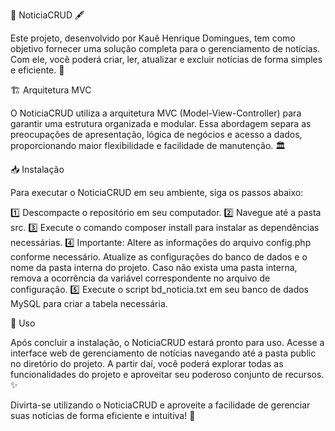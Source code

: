 
📰 NoticiaCRUD 🖋️

Este projeto, desenvolvido por Kauê Henrique Domingues, tem como objetivo fornecer uma solução completa para o gerenciamento de notícias. Com ele, você poderá criar, ler, atualizar e excluir notícias de forma simples e eficiente. 💪

🏗️ Arquitetura MVC

O NoticiaCRUD utiliza a arquitetura MVC (Model-View-Controller) para garantir uma estrutura organizada e modular. Essa abordagem separa as preocupações de apresentação, lógica de negócios e acesso a dados, proporcionando maior flexibilidade e facilidade de manutenção. 🏛️

📥 Instalação

Para executar o NoticiaCRUD em seu ambiente, siga os passos abaixo:

1️⃣ Descompacte o repositório em seu computador.
2️⃣ Navegue até a pasta src.
3️⃣ Execute o comando composer install para instalar as dependências necessárias.
4️⃣ Importante: Altere as informações do arquivo config.php conforme necessário. Atualize as configurações do banco de dados e o nome da pasta interna do projeto. Caso não exista uma pasta interna, remova a ocorrência da variável correspondente no arquivo de configuração.
5️⃣ Execute o script bd_noticia.txt em seu banco de dados MySQL para criar a tabela necessária.

🚀 Uso

Após concluir a instalação, o NoticiaCRUD estará pronto para uso. Acesse a interface web de gerenciamento de notícias navegando até a pasta public no diretório do projeto. A partir daí, você poderá explorar todas as funcionalidades do projeto e aproveitar seu poderoso conjunto de recursos. ✨

Divirta-se utilizando o NoticiaCRUD e aproveite a facilidade de gerenciar suas notícias de forma eficiente e intuitiva! 🎉
